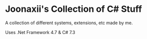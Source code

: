 # Joonaxii's Collection of C# Stuff
A collection of different systems, extensions, etc made by me.

Uses .Net Framework 4.7 & C# 7.3
